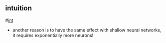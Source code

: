 ## intuition
#[int](https://i.gyazo.com/425f4f145367e228445ac8a86af68191.png)

- another reason is to have the same effect with shallow neural networks, it requires exponentially more neurons!

